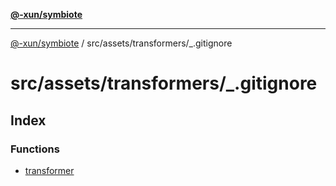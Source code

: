 [**@-xun/symbiote**](../../../../README.md)

***

[@-xun/symbiote](../../../../README.md) / src/assets/transformers/\_.gitignore

# src/assets/transformers/\_.gitignore

## Index

### Functions

- [transformer](functions/transformer.md)
